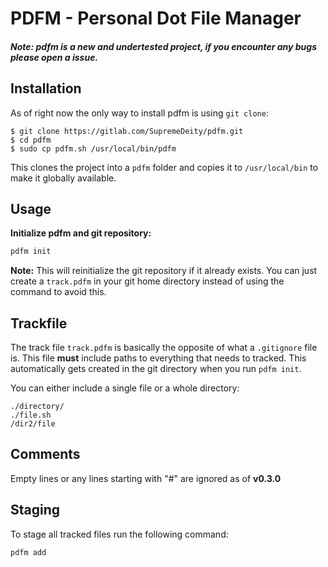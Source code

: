 # PDFM - Personal Dot File Manager

##### Note: pdfm is a new and undertested project, if you encounter any bugs please open a issue.

## Installation
As of right now the only way to install pdfm is using `git clone`:
```
$ git clone https://gitlab.com/SupremeDeity/pdfm.git
$ cd pdfm
$ sudo cp pdfm.sh /usr/local/bin/pdfm
```
This clones the project into a `pdfm` folder and copies it to `/usr/local/bin` to make it globally available.


## Usage

**Initialize pdfm and git repository:**
```bash
pdfm init
```

**Note:** This will reinitialize the git repository if it already exists. You can just create a `track.pdfm` in your git home directory instead of using the command to avoid this.

## Trackfile
The track file `track.pdfm` is basically the opposite of what a `.gitignore` file is. This file __must__ include paths to everything that needs to tracked. This automatically gets created in the git directory when you run `pdfm init`.

You can either include a single file or a whole directory:
```
./directory/
./file.sh
/dir2/file
```

## Comments
Empty lines or any lines starting with "#" are ignored as of **v0.3.0**

## Staging

To stage all tracked files run the following command:
```
pdfm add
```
